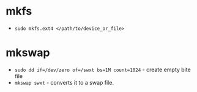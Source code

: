# mkfs

* `sudo mkfs.ext4 </path/to/device_or_file>`


# mkswap

* `sudo dd if=/dev/zero of=/swxt bs=1M count=1024` - create empty bite file
* `mkswap swxt` - converts it to a swap file.
